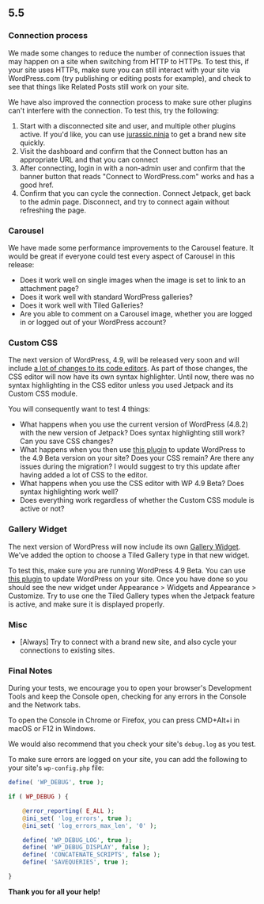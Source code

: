 ## 5.5

### Connection process

We made some changes to reduce the number of connection issues that may happen on a site when switching from HTTP to HTTPs. To test this, if your site uses HTTPs, make sure you can still interact with your site via WordPress.com (try publishing or editing posts for example), and check to see that things like Related Posts still work on your site.

We have also improved the connection process to make sure other plugins can't interfere with the connection. To test this, try the following:

1. Start with a disconnected site and user, and multiple other plugins active. If you'd like, you can use [jurassic.ninja](https://jurassic.ninja/) to get a brand new site quickly.
2. Visit the dashboard and confirm that the Connect button has an appropriate URL and that you can connect
3. After connecting, login in with a non-admin user and confirm that the banner button that reads "Connect to WordPress.com" works and has a good href.
4. Confirm that you can cycle the connection. Connect Jetpack, get back to the admin page. Disconnect, and try to connect again without refreshing the page.

### Carousel

We have made some performance improvements to the Carousel feature. It would be great if everyone could test every aspect of Carousel in this release:
- Does it work well on single images when the image is set to link to an attachment page?
- Does it work well with standard WordPress galleries?
- Does it work well with Tiled Galleries?
- Are you able to comment on a Carousel image, whether you are logged in or logged out of your WordPress account?

### Custom CSS

The next version of WordPress, 4.9, will be released very soon and will include [a lot of changes to its code editors](https://make.wordpress.org/core/2017/10/22/code-editing-improvements-in-wordpress-4-9/). As part of those changes, the CSS editor will now have its own syntax highlighter. Until now, there was no syntax highlighting in the CSS editor unless you used Jetpack and its Custom CSS module.

You will consequently want to test 4 things:
- What happens when you use the current version of WordPress (4.8.2) with the new version of Jetpack? Does syntax highlighting still work? Can you save CSS changes?
- What happens when you then use [this plugin](https://wordpress.org/plugins/wordpress-beta-tester/) to update WordPress to the 4.9 Beta version on your site? Does your CSS remain? Are there any issues during the migration? I would suggest to try this update after having added a lot of CSS to the editor.
- What happens when you use the CSS editor with WP 4.9 Beta? Does syntax highlighting work well?
- Does everything work regardless of whether the Custom CSS module is active or not?

### Gallery Widget

The next version of WordPress will now include its own [Gallery Widget](https://make.wordpress.org/core/2017/09/25/introducing-the-gallery-widget/). We've added the option to choose a Tiled Gallery type in that new widget.

To test this, make sure you are running WordPress 4.9 Beta. You can use [this plugin](https://wordpress.org/plugins/wordpress-beta-tester/) to update WordPress on your site. Once you have done so you should see the new widget under Appearance > Widgets and Appearance > Customize. Try to use one the Tiled Gallery types when the Jetpack feature is active, and make sure it is displayed properly.

### Misc

- [Always] Try to connect with a brand new site, and also cycle your connections to existing sites.

### Final Notes

During your tests, we encourage you to open your browser's Development Tools and keep the Console open, checking for any errors in the Console and the Network tabs.

To open the Console in Chrome or Firefox, you can press CMD+Alt+i in macOS or F12 in Windows.

We would also recommend that you check your site's `debug.log` as you test.

To make sure errors are logged on your site, you can add the following to your site's `wp-config.php` file:

```php
define( 'WP_DEBUG', true );

if ( WP_DEBUG ) {

	@error_reporting( E_ALL );
	@ini_set( 'log_errors', true );
	@ini_set( 'log_errors_max_len', '0' );

	define( 'WP_DEBUG_LOG', true );
	define( 'WP_DEBUG_DISPLAY', false );
	define( 'CONCATENATE_SCRIPTS', false );
	define( 'SAVEQUERIES', true );

}
```

**Thank you for all your help!**
